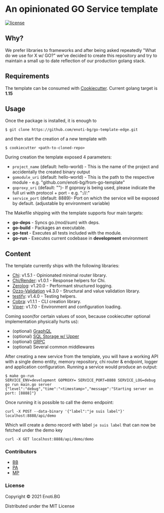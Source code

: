 # An opinionated GO Service template

[![license](http://img.shields.io/badge/license-MIT-red.svg?style=flat)](https://raw.githubusercontent.com/enoti-bg/go-template-edge/master/LICENSE)


## Why?

We prefer libraries to frameworks and after being asked repeatedly "What do we use for X w/ GO?" we've decided to create this repository and try to maintain a small up to date reflection of our production golang stack.

## Requirements

The template can be consumed with [Cookiecutter](https://github.com/cookiecutter/cookiecutter).
Current golang target is **1.15**

## Usage

Once the package is installed, it is enough to

```shell
$ git clone https://github.com/enoti-bg/go-template-edge.git
```

and then start the creation of a new template with

```shell
$ cookiecutter <path-to-cloned-repo>
```

During creation the template exposed 4 parameters:
* `project_name` (default: hello-world) - This is the name of the project and accidentally the created binary output
* `gomodule_uri` (default: hello-world) - This is the path to the respective module - e.g. "github.com/enoti-bg/from-go-template"
* `goproxy_uri` (default: "")- If goproxy is being used, please indicate the full uri with protocol + port - e.g. "<protocol>://<domain-and-path>:<port>"
* `service_port` (default: 8889)- Port on which the service will be exposed by default. (adjustable by environment variable)


The Makefile shipping with the template supports four main targets:
* **go-deps** - Syncs go.(mod/sum) with deps.
* **go-build** - Packages an executable.
* **go-test** - Executes all tests included with the module.
* **go-run** - Executes current codebase in **development** environment


## Content

The template currently ships with the following libraries:

* [Chi](https://github.com/go-chi/chi): v1.5.1 - Opinionated minimal router library.
* [Chi/Render](https://github.com/go-chi/render): v1.0.1 - Response helpers for Chi.
* [Zerolog](https://github.com/rs/zerolog): v1.20.0 - Performant structured logging.
* [Ozzo-Validation](https://github.com/go-ozzo/ozzo-validation) v4.3.0 - Structural and value validation library.
* [testify](https://github.com/stretchr/testify): v1.4.0 - Testing helpers.
* [Cobra](https://github.com/spf13/cobra): v1.1.1 - CLI creation library.
* [Viper](https://github.com/spf13/viper): v1.7.0  - Environment and configuration loading.

Coming soon(for certain values of soon, because cookiecutter optional implementation physically hurts us):
* (optional) [GraphQL](https://github.com/graph-gophers/graphql-go)
* (optional) [SQL Storage w/ Upper](https://github.com/upper/db)
* (optional) [GRPC](https://github.com/grpc/grpc-go)
* (optional) Several common middlewares

After creating a new service from the template, you will have a working API
with a single demo entity, memory repository, chi router & endpoint, logger
and application configuration.
Running a service would produce an output:

```shell
$ make go-run
SERVICE_ENV=development GOPROXY= SERVICE_PORT=8888 SERVICE_LOG=debug go run main.go server
{"level":"debug","time":"<timestamp>","message":"Starting server on port: [8888]"}
```

Once running it is possible to call the demo endpoint:

```shell
curl -X POST --data-binary '{"label":"je suis label"}' localhost:8888/api/demo
```

Which will create a demo record with label `je suis label` that can now be fetched under the demo key

```
curl -X GET localhost:8888/api/demo/demo
```

### Contributors

* [BB](https://github.com/bbsbb)
* [PA](https://github.com/pepi1707)
* [MP](https://github.com/merilinpisina)

### License

Copyright © 2021 Enoti.BG

Distributed under the MIT License
